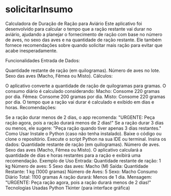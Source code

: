 # solicitarInsumo
Calculadora de Duração de Ração para Aviário
Este aplicativo foi desenvolvido para calcular o tempo que a ração restante vai durar no aviário, ajudando a planejar o fornecimento de ração com base no número de aves, no sexo das aves e na quantidade de ração restante. Ele também fornece recomendações sobre quando solicitar mais ração para evitar que acabe inesperadamente.

Funcionalidades
Entrada de Dados:

Quantidade restante de ração (em quilogramas).
Número de aves no lote.
Sexo das aves (Macho, Fêmea ou Misto).
Cálculos:

O aplicativo converte a quantidade de ração de quilogramas para gramas.
O consumo diário é calculado considerando:
Macho: Consome 220 gramas por dia.
Fêmea: Consome 200 gramas por dia.
Misto: Consome 220 gramas por dia.
O tempo que a ração vai durar é calculado e exibido em dias e horas.
Recomendações:

Se a ração durar menos de 2 dias, o app recomenda:
"URGENTE: Peça ração agora, pois a ração durará menos de 2 dias!"
Se a ração durar 3 dias ou menos, ele sugere:
"Peça ração quando tiver apenas 3 dias restantes."
Como Usar
Instale o Python (caso não tenha instalado).
Baixe o código ou clone o repositório.
Execute o script Python na sua IDE ou terminal.
Insira os dados:
Quantidade restante de ração (em quilogramas).
Número de aves.
Sexo das aves (Macho, Fêmea ou Misto).
O aplicativo calculará a quantidade de dias e horas restantes para a ração e exibirá uma recomendação.
Exemplo de Uso
Entrada:
Quantidade restante de ração: 1 kg
Número de aves: 5
Sexo das aves: Macho (M)
Saída:
Quantidade Restante: 1 kg (1000 gramas)
Número de Aves: 5
Sexo: Macho
Consumo Diário Total: 1100 gramas
A ração durará: Menos de 1 dia.
Mensagem: "URGENTE: Peça ração agora, pois a ração durará menos de 2 dias!"
Tecnologias Usadas
Python
Tkinter (para interface gráfica)
